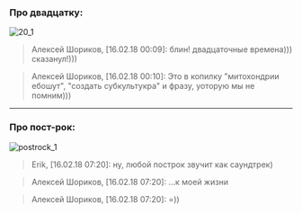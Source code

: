 ### Про двадцатку:

![20_1](https://et1a1nen.github.com/thriftbox/images/20_1.png)

> Алексей Шориков, [16.02.18 00:09]: 
> блин! двадцаточные времена))) сказанул!)))

> Алексей Шориков, [16.02.18 00:10]: 
> Это в копилку "митохондрии ебошут", "создать субкультукра" и фразу, уоторую мы не помним)))

---

### Про пост-рок:

![postrock_1](https://et1a1nen.github.com/thriftbox/images/postrock_1.png)

> Erik, [16.02.18 07:20]: 
> ну, любой построк звучит как саундтрек)

> Алексей Шориков, [16.02.18 07:20]: 
> ...к моей жизни

> Алексей Шориков, [16.02.18 07:20]: 
> =))
